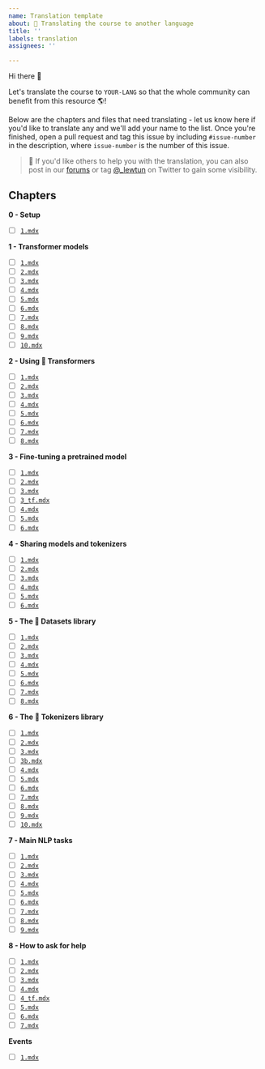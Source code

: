 ```yaml
---
name: Translation template
about: 🤝 Translating the course to another language
title: ''
labels: translation
assignees: ''

---
```


<!-- You should replace `YOUR-LANG` below with the name of your language. Also, please add a descriptive title for the issue like "Translation to YOUR-LANG" -->

Hi there 👋

Let's translate the course to `YOUR-LANG` so that the whole community can benefit from this resource 🌎!

Below are the chapters and files that need translating - let us know here if you'd like to translate any and we'll add your name to the list. Once you're finished, open a pull request and tag this issue by including `#issue-number` in the description, where `issue-number` is the number of this issue.

> 🙋 If you'd like others to help you with the translation, you can also post in our [forums](https://discuss.huggingface.co/c/course/20) or tag [@_lewtun](https://twitter.com/_lewtun) on Twitter to gain some visibility.

## Chapters

**0 - Setup**
- [ ] [`1.mdx`](https://github.com/huggingface/course/blob/main/chapters/en/chapter0/1.mdx)

**1 - Transformer models**
- [ ] [`1.mdx`](https://github.com/huggingface/course/blob/main/chapters/en/chapter1/1.mdx)
- [ ] [`2.mdx`](https://github.com/huggingface/course/blob/main/chapters/en/chapter1/2.mdx)
- [ ] [`3.mdx`](https://github.com/huggingface/course/blob/main/chapters/en/chapter1/3.mdx)
- [ ] [`4.mdx`](https://github.com/huggingface/course/blob/main/chapters/en/chapter1/4.mdx)
- [ ] [`5.mdx`](https://github.com/huggingface/course/blob/main/chapters/en/chapter1/5.mdx)
- [ ] [`6.mdx`](https://github.com/huggingface/course/blob/main/chapters/en/chapter1/6.mdx)
- [ ] [`7.mdx`](https://github.com/huggingface/course/blob/main/chapters/en/chapter1/7.mdx)
- [ ] [`8.mdx`](https://github.com/huggingface/course/blob/main/chapters/en/chapter1/8.mdx)
- [ ] [`9.mdx`](https://github.com/huggingface/course/blob/main/chapters/en/chapter1/9.mdx)
- [ ] [`10.mdx`](https://github.com/huggingface/course/blob/main/chapters/en/chapter1/10.mdx)

**2 - Using 🤗 Transformers**
- [ ] [`1.mdx`](https://github.com/huggingface/course/blob/main/chapters/en/chapter2/1.mdx)
- [ ] [`2.mdx`](https://github.com/huggingface/course/blob/main/chapters/en/chapter2/2.mdx)
- [ ] [`3.mdx`](https://github.com/huggingface/course/blob/main/chapters/en/chapter2/3.mdx)
- [ ] [`4.mdx`](https://github.com/huggingface/course/blob/main/chapters/en/chapter2/4.mdx)
- [ ] [`5.mdx`](https://github.com/huggingface/course/blob/main/chapters/en/chapter2/5.mdx)
- [ ] [`6.mdx`](https://github.com/huggingface/course/blob/main/chapters/en/chapter2/6.mdx)
- [ ] [`7.mdx`](https://github.com/huggingface/course/blob/main/chapters/en/chapter2/7.mdx)
- [ ] [`8.mdx`](https://github.com/huggingface/course/blob/main/chapters/en/chapter2/8.mdx)

**3 - Fine-tuning a pretrained model**
- [ ] [`1.mdx`](https://github.com/huggingface/course/blob/main/chapters/en/chapter3/1.mdx)
- [ ] [`2.mdx`](https://github.com/huggingface/course/blob/main/chapters/en/chapter3/2.mdx)
- [ ] [`3.mdx`](https://github.com/huggingface/course/blob/main/chapters/en/chapter3/3.mdx)
- [ ] [`3_tf.mdx`](https://github.com/huggingface/course/blob/main/chapters/en/chapter3/3_tf.mdx)
- [ ] [`4.mdx`](https://github.com/huggingface/course/blob/main/chapters/en/chapter3/4.mdx)
- [ ] [`5.mdx`](https://github.com/huggingface/course/blob/main/chapters/en/chapter3/5.mdx)
- [ ] [`6.mdx`](https://github.com/huggingface/course/blob/main/chapters/en/chapter3/6.mdx)

**4 - Sharing models and tokenizers**
- [ ] [`1.mdx`](https://github.com/huggingface/course/blob/main/chapters/en/chapter4/1.mdx)
- [ ] [`2.mdx`](https://github.com/huggingface/course/blob/main/chapters/en/chapter4/2.mdx)
- [ ] [`3.mdx`](https://github.com/huggingface/course/blob/main/chapters/en/chapter4/3.mdx)
- [ ] [`4.mdx`](https://github.com/huggingface/course/blob/main/chapters/en/chapter4/4.mdx)
- [ ] [`5.mdx`](https://github.com/huggingface/course/blob/main/chapters/en/chapter4/5.mdx)
- [ ] [`6.mdx`](https://github.com/huggingface/course/blob/main/chapters/en/chapter4/6.mdx)

**5 - The 🤗 Datasets library**
- [ ] [`1.mdx`](https://github.com/huggingface/course/blob/main/chapters/en/chapter5/1.mdx)
- [ ] [`2.mdx`](https://github.com/huggingface/course/blob/main/chapters/en/chapter5/2.mdx)
- [ ] [`3.mdx`](https://github.com/huggingface/course/blob/main/chapters/en/chapter5/3.mdx)
- [ ] [`4.mdx`](https://github.com/huggingface/course/blob/main/chapters/en/chapter5/4.mdx)
- [ ] [`5.mdx`](https://github.com/huggingface/course/blob/main/chapters/en/chapter5/5.mdx)
- [ ] [`6.mdx`](https://github.com/huggingface/course/blob/main/chapters/en/chapter5/6.mdx)
- [ ] [`7.mdx`](https://github.com/huggingface/course/blob/main/chapters/en/chapter5/7.mdx)
- [ ] [`8.mdx`](https://github.com/huggingface/course/blob/main/chapters/en/chapter5/8.mdx)

**6 -  The 🤗 Tokenizers library**
- [ ] [`1.mdx`](https://github.com/huggingface/course/blob/main/chapters/en/chapter6/1.mdx)
- [ ] [`2.mdx`](https://github.com/huggingface/course/blob/main/chapters/en/chapter6/2.mdx)
- [ ] [`3.mdx`](https://github.com/huggingface/course/blob/main/chapters/en/chapter6/3.mdx)
- [ ] [`3b.mdx`](https://github.com/huggingface/course/blob/main/chapters/en/chapter6/3b.mdx)
- [ ] [`4.mdx`](https://github.com/huggingface/course/blob/main/chapters/en/chapter6/4.mdx)
- [ ] [`5.mdx`](https://github.com/huggingface/course/blob/main/chapters/en/chapter6/5.mdx)
- [ ] [`6.mdx`](https://github.com/huggingface/course/blob/main/chapters/en/chapter6/6.mdx)
- [ ] [`7.mdx`](https://github.com/huggingface/course/blob/main/chapters/en/chapter6/7.mdx)
- [ ] [`8.mdx`](https://github.com/huggingface/course/blob/main/chapters/en/chapter6/8.mdx)
- [ ] [`9.mdx`](https://github.com/huggingface/course/blob/main/chapters/en/chapter6/8.mdx)
- [ ] [`10.mdx`](https://github.com/huggingface/course/blob/main/chapters/en/chapter6/8.mdx)

**7 - Main NLP tasks**
- [ ] [`1.mdx`](https://github.com/huggingface/course/blob/main/chapters/en/chapter7/1.mdx)
- [ ] [`2.mdx`](https://github.com/huggingface/course/blob/main/chapters/en/chapter7/2.mdx)
- [ ] [`3.mdx`](https://github.com/huggingface/course/blob/main/chapters/en/chapter7/3.mdx)
- [ ] [`4.mdx`](https://github.com/huggingface/course/blob/main/chapters/en/chapter7/4.mdx)
- [ ] [`5.mdx`](https://github.com/huggingface/course/blob/main/chapters/en/chapter7/5.mdx)
- [ ] [`6.mdx`](https://github.com/huggingface/course/blob/main/chapters/en/chapter7/6.mdx)
- [ ] [`7.mdx`](https://github.com/huggingface/course/blob/main/chapters/en/chapter7/7.mdx)
- [ ] [`8.mdx`](https://github.com/huggingface/course/blob/main/chapters/en/chapter7/8.mdx)
- [ ] [`9.mdx`](https://github.com/huggingface/course/blob/main/chapters/en/chapter7/9.mdx)

**8 - How to ask for help**
- [ ] [`1.mdx`](https://github.com/huggingface/course/blob/main/chapters/en/chapter8/1.mdx)
- [ ] [`2.mdx`](https://github.com/huggingface/course/blob/main/chapters/en/chapter8/2.mdx)
- [ ] [`3.mdx`](https://github.com/huggingface/course/blob/main/chapters/en/chapter8/3.mdx)
- [ ] [`4.mdx`](https://github.com/huggingface/course/blob/main/chapters/en/chapter8/4.mdx)
- [ ] [`4_tf.mdx`](https://github.com/huggingface/course/blob/main/chapters/en/chapter8/4_tf.mdx)
- [ ] [`5.mdx`](https://github.com/huggingface/course/blob/main/chapters/en/chapter8/5.mdx)
- [ ] [`6.mdx`](https://github.com/huggingface/course/blob/main/chapters/en/chapter8/6.mdx)
- [ ] [`7.mdx`](https://github.com/huggingface/course/blob/main/chapters/en/chapter8/7.mdx)

**Events**
- [ ] [`1.mdx`](https://github.com/huggingface/course/blob/main/chapters/en/event/1.mdx)